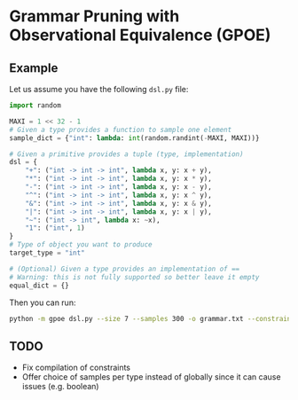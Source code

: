 # Grammar Pruning with Observational Equivalence (GPOE)

## Example

Let us assume you have the following ``dsl.py`` file:

```python
import random

MAXI = 1 << 32 - 1
# Given a type provides a function to sample one element
sample_dict = {"int": lambda: int(random.randint(-MAXI, MAXI))}

# Given a primitive provides a tuple (type, implementation)
dsl = {
    "+": ("int -> int -> int", lambda x, y: x + y),
    "*": ("int -> int -> int", lambda x, y: x * y),
    "-": ("int -> int -> int", lambda x, y: x - y),
    "^": ("int -> int -> int", lambda x, y: x ^ y),
    "&": ("int -> int -> int", lambda x, y: x & y),
    "|": ("int -> int -> int", lambda x, y: x | y),
    "~": ("int -> int", lambda x: ~x),
    "1": ("int", 1)
}
# Type of object you want to produce
target_type = "int"

# (Optional) Given a type provides an implementation of ==
# Warning: this is not fully supported so better leave it empty
equal_dict = {}
```

Then you can run:

```sh
python -m gpoe dsl.py --size 7 --samples 300 -o grammar.txt --constraints constraints.csv
```

## TODO

- Fix compilation of constraints
- Offer choice of samples per type instead of globally since it can cause issues (e.g. boolean)
